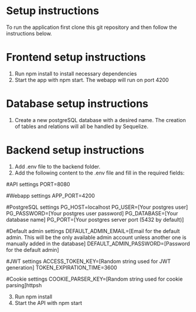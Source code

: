 # Setup instructions
To run the application first clone this git repository and then follow the instructions below.

# Frontend setup instructions
1. Run npm install to install necessary dependencies
2. Start the app with npm start. The webapp will run on port 4200

# Database setup instructions
1. Create a new postgreSQL database with a desired name. The creation of tables and relations will all be handled by Sequelize.

# Backend setup instructions
1. Add .env file to the backend folder.
2. Add the following content to the .env file and fill in the required fields:

#API settings
PORT=8080

#Webapp settings
APP_PORT=4200

#PostgreSQL settings
PG_HOST=localhost
PG_USER=[Your postgres user]
PG_PASSWORD=[Your postgres user password]
PG_DATABASE=[Your database name]
PG_PORT=[Your postgres server port (5432 by default)]

#Default admin settings
DEFAULT_ADMIN_EMAIL=[Email for the default admin. This will be the only available admin account unless another one is manually added in the database]
DEFAULT_ADMIN_PASSWORD=[Password for the default admin]

#JWT settings
ACCESS_TOKEN_KEY=[Random string used for JWT generation]
TOKEN_EXPIRATION_TIME=3600

#Cookie settings
COOKIE_PARSER_KEY=[Random string used for cookie parsing]httpsh
    
3. Run npm install
4. Start the API with npm start
